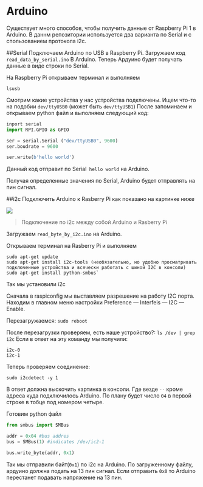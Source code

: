 # Arduino
Существует много способов, чтобы получить данные от Raspberry Pi 1 в Arduino.
В даннм репозитории используется два варианта по Serial и с спользованием протокола i2c.

##Serial
Подключаем Arduino по USB в Raspberry Pi.
Загружаем код `read_data_by_serial.ino` В Arduino. Теперь Ардуино будет получать данные в виде строки по Serial.

На Raspberry Pi открываем терминал и выполняем 

`lsusb`

Смотрим какие устройства у нас устройства подключены. 
Ищем что-то на подобии `dev/ttyUSB0` (может быть `dev/ttyUSB1`)
После запоминаем и открываем python файл и выполняем следующий код:
```python
inport serial 
import RPI.GPIO as GPIO

ser = serial.Serial ("dev/ttyUSB0", 9600)
ser.boudrate = 9600

ser.write(b'hello world')
```

Данный код отправит по Serial` hello world` на Arduino.

Получая определенные значения по Serial, Arduino будет отправлять на пин сигнал.

##i2c
Подключить Arduino к Rasberry Pi как показано на картинке ниже

[![](https://www.rootfront.com/image/photo/8105081.png)](https://www.rootfront.com/image/photo/8105081.png)
>Подключение по i2c между собой  Arduino и Rasberry Pi 

Загружаем `read_byte_by_i2c.ino` на Arduino.

Открываем терминал на Rasberry Pi и выполняем 

```
sudo apt-get update
sudo apt-get install i2c-tools (необязательно, но удобно просматривать подключенные устройства и всячески работать с шиной I2C в консоли)
sudo apt-get install python-smbus`
```
Так мы установили i2c

Сначала в raspiconfig мы выставляем разрешение на работу I2C порта. Находим в главном меню настройки Preference — Interfeis — I2C — Enable.

Перезагружаемся:
`sudo reboot`

После перезагрузки проверяем, есть наше устройство?:
`ls /dev | grep i2c`
Если в ответ на эту команду мы получили:
```
i2c-0
i2c-1
```

Теперь проверяем соединение:

`sudo i2cdetect -y 1`

В ответ должна выскочить картинка в консоли. Где везде `--` кроме адреса куда подключилось Arduino. 
По плану будет число `04` в первой строке в тобце под номером четыре.

Готовим python файл

```python
from smbus import SMBus

addr = 0x04 #bus addres
bus = SMBus(1) #indicates /dev/ic2-1

bus.write_byte(addr, 0x1)
```

Так мы отправили байт(`0х1`) по i2c на Arduino.  По загруженному файлу, ардуино должна подать на 13 пин сигнал. Если отправить `0х0` то  Arduino перестанет подавать напряжение на 13 пин. 